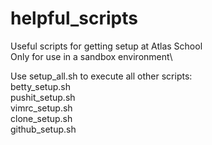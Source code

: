 # helpful_scripts
Useful scripts for getting setup at Atlas School\
Only for use in a sandbox environment\

Use setup_all.sh to execute all other scripts:\
betty_setup.sh\
pushit_setup.sh\
vimrc_setup.sh\
clone_setup.sh\
github_setup.sh
